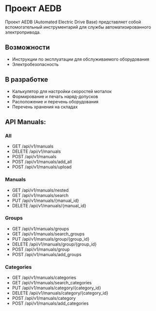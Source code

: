 # Проект AEDB

Проект AEDB (Automated Electric Drive Base) представляет собой вспомогательный инструментарий для службы автоматизированного электропривода. 

## Возможности

- Инструкции по эксплуатации для обслуживаемого оборудования
- Электробезопасность
  
## В разработке
- Калькулятор для настройки скоростей моталок
- Формирование и печать наряд-допусков
- Расположение и перечень оборудования
- Перечень хранения на складах

## API Manuals:
### All
- GET /api/v1/manuals
- DELETE /api/v1/manuals
- POST /api/v1/manuals
- POST /api/v1/manuals/add_all
- POST /api/v1/manuals/upload
### Manuals
- GET /api/v1/manuals/nested
- GET /api/v1/manuals/search
- PUT /api/v1/manuals/{manual_id}
- DELETE /api/v1/manuals/{manual_id}
### Groups
- GET /api/v1/manuals/groups
- GET /api/v1/manuals/search_groups
- PUT /api/v1/manuals/group/{group_id}
- DELETE /api/v1/manuals/group/{group_id}
- POST /api/v1/manuals/group
- POST /api/v1/manuals/add_groups
### Categories
- GET /api/v1/manuals/categories
- GET /api/v1/manuals/search_categories
- PUT /api/v1/manuals/category/{category_id}
- DELETE /api/v1/manuals/category/{category_id}
- POST /api/v1/manuals/category
- POST /api/v1/manuals/add_categories



